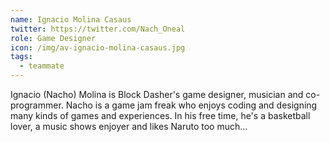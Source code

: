 ```yaml
---
name: Ignacio Molina Casaus
twitter: https://twitter.com/Nach_Oneal
role: Game Designer
icon: /img/av-ignacio-molina-casaus.jpg
tags:
  - teammate
---
```


Ignacio (Nacho) Molina is Block Dasher's game designer, musician and co-programmer. 
Nacho is a game jam freak who enjoys coding and designing many kinds of games and experiences.
In his free time, he's a basketball lover, a music shows enjoyer and likes Naruto too much...